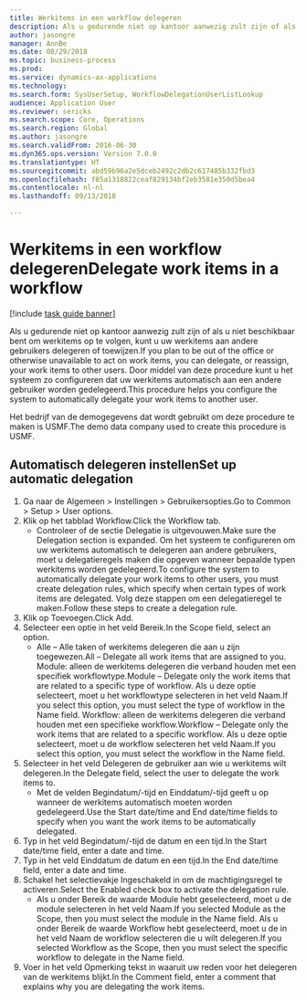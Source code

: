 ```yaml
--- 
title: Werkitems in een workflow delegeren
description: Als u gedurende niet op kantoor aanwezig zult zijn of als u niet beschikbaar bent om werkitems op te volgen, kunt u uw werkitems aan andere gebruikers delegeren of toewijzen.
author: jasongre
manager: AnnBe
ms.date: 08/29/2018
ms.topic: business-process
ms.prod: 
ms.service: dynamics-ax-applications
ms.technology: 
ms.search.form: SysUserSetup, WorkflowDelegationUserListLookup
audience: Application User
ms.reviewer: sericks
ms.search.scope: Core, Operations
ms.search.region: Global
ms.author: jasongre
ms.search.validFrom: 2016-06-30
ms.dyn365.ops.version: Version 7.0.0
ms.translationtype: HT
ms.sourcegitcommit: abd59b96a2e5dceb2492c2db2c617485b332fbd3
ms.openlocfilehash: f85a1318822ceaf829134bf2eb3581e350d5bea4
ms.contentlocale: nl-nl
ms.lasthandoff: 09/13/2018

---
```

# <a name="delegate-work-items-in-a-workflow"></a><span data-ttu-id="77c77-103">Werkitems in een workflow delegeren</span><span class="sxs-lookup"><span data-stu-id="77c77-103">Delegate work items in a workflow</span></span>

[!include [task guide banner](../../includes/task-guide-banner.md)]

<span data-ttu-id="77c77-104">Als u gedurende niet op kantoor aanwezig zult zijn of als u niet beschikbaar bent om werkitems op te volgen, kunt u uw werkitems aan andere gebruikers delegeren of toewijzen.</span><span class="sxs-lookup"><span data-stu-id="77c77-104">If you plan to be out of the office or otherwise unavailable to act on work items, you can delegate, or reassign, your work items to other users.</span></span> <span data-ttu-id="77c77-105">Door middel van deze procedure kunt u het systeem zo configureren dat uw werkitems automatisch aan een andere gebruiker worden gedelegeerd.</span><span class="sxs-lookup"><span data-stu-id="77c77-105">This procedure helps you configure the system to automatically delegate your work items to another user.</span></span>



<span data-ttu-id="77c77-106">Het bedrijf van de demogegevens dat wordt gebruikt om deze procedure te maken is USMF.</span><span class="sxs-lookup"><span data-stu-id="77c77-106">The demo data company used to create this procedure is USMF.</span></span>


## <a name="set-up-automatic-delegation"></a><span data-ttu-id="77c77-107">Automatisch delegeren instellen</span><span class="sxs-lookup"><span data-stu-id="77c77-107">Set up automatic delegation</span></span>
1. <span data-ttu-id="77c77-108">Ga naar de Algemeen > Instellingen > Gebruikersopties.</span><span class="sxs-lookup"><span data-stu-id="77c77-108">Go to Common > Setup > User options.</span></span>
2. <span data-ttu-id="77c77-109">Klik op het tabblad Workflow.</span><span class="sxs-lookup"><span data-stu-id="77c77-109">Click the Workflow tab.</span></span>
    * <span data-ttu-id="77c77-110">Controleer of de sectie Delegatie is uitgevouwen.</span><span class="sxs-lookup"><span data-stu-id="77c77-110">Make sure the Delegation section is expanded.</span></span>    <span data-ttu-id="77c77-111">Om het systeem te configureren om uw werkitems automatisch te delegeren aan andere gebruikers, moet u delegatieregels maken die opgeven wanneer bepaalde typen werkitems worden gedelegeerd.</span><span class="sxs-lookup"><span data-stu-id="77c77-111">To configure the system to automatically delegate your work items to other users, you must create delegation rules, which specify when certain types of work items are delegated.</span></span> <span data-ttu-id="77c77-112">Volg deze stappen om een delegatieregel te maken.</span><span class="sxs-lookup"><span data-stu-id="77c77-112">Follow these steps to create a delegation rule.</span></span>  
3. <span data-ttu-id="77c77-113">Klik op Toevoegen.</span><span class="sxs-lookup"><span data-stu-id="77c77-113">Click Add.</span></span>
4. <span data-ttu-id="77c77-114">Selecteer een optie in het veld Bereik.</span><span class="sxs-lookup"><span data-stu-id="77c77-114">In the Scope field, select an option.</span></span>
    * <span data-ttu-id="77c77-115">Alle – Alle taken of werkitems delegeren die aan u zijn toegewezen.</span><span class="sxs-lookup"><span data-stu-id="77c77-115">All – Delegate all work items that are assigned to you.</span></span>    <span data-ttu-id="77c77-116">Module: alleen de werkitems delegeren die verband houden met een specifiek workflowtype.</span><span class="sxs-lookup"><span data-stu-id="77c77-116">Module – Delegate only the work items that are related to a specific type of workflow.</span></span> <span data-ttu-id="77c77-117">Als u deze optie selecteert, moet u het workflowtype selecteren in het veld Naam.</span><span class="sxs-lookup"><span data-stu-id="77c77-117">If you select this option, you must select the type of workflow in the Name field.</span></span>    <span data-ttu-id="77c77-118">Workflow: alleen de werkitems delegeren die verband houden met een specifieke workflow.</span><span class="sxs-lookup"><span data-stu-id="77c77-118">Workflow – Delegate only the work items that are related to a specific workflow.</span></span> <span data-ttu-id="77c77-119">Als u deze optie selecteert, moet u de workflow selecteren het veld Naam.</span><span class="sxs-lookup"><span data-stu-id="77c77-119">If you select this option, you must select the workflow in the Name field.</span></span>  
5. <span data-ttu-id="77c77-120">Selecteer in het veld Delegeren de gebruiker aan wie u werkitems wilt delegeren.</span><span class="sxs-lookup"><span data-stu-id="77c77-120">In the Delegate field, select the user to delegate the work items to.</span></span>
    * <span data-ttu-id="77c77-121">Met de velden Begindatum/-tijd en Einddatum/-tijd geeft u op wanneer de werkitems automatisch moeten worden gedelegeerd.</span><span class="sxs-lookup"><span data-stu-id="77c77-121">Use the Start date/time and End date/time fields to specify when you want the work items to be automatically delegated.</span></span>  
6. <span data-ttu-id="77c77-122">Typ in het veld Begindatum/-tijd de datum en een tijd.</span><span class="sxs-lookup"><span data-stu-id="77c77-122">In the Start date/time field, enter a date and time.</span></span>
7. <span data-ttu-id="77c77-123">Typ in het veld Einddatum de datum en een tijd.</span><span class="sxs-lookup"><span data-stu-id="77c77-123">In the End date/time field, enter a date and time.</span></span>
8. <span data-ttu-id="77c77-124">Schakel het selectievakje Ingeschakeld in om de machtigingsregel te activeren.</span><span class="sxs-lookup"><span data-stu-id="77c77-124">Select the Enabled check box to activate the delegation rule.</span></span>
    * <span data-ttu-id="77c77-125">Als u onder Bereik de waarde Module hebt geselecteerd, moet u de module selecteren in het veld Naam.</span><span class="sxs-lookup"><span data-stu-id="77c77-125">If you selected Module as the Scope, then you must select the module in the Name field.</span></span>    <span data-ttu-id="77c77-126">Als u onder Bereik de waarde Workflow hebt geselecteerd, moet u de in het veld Naam de workflow selecteren die u wilt delegeren.</span><span class="sxs-lookup"><span data-stu-id="77c77-126">If you selected Workflow as the Scope, then you must select the specific workflow to delegate in the Name field.</span></span>  
9. <span data-ttu-id="77c77-127">Voer in het veld Opmerking tekst in waaruit uw reden voor het delegeren van de werkitems blijkt.</span><span class="sxs-lookup"><span data-stu-id="77c77-127">In the Comment field, enter a comment that explains why you are delegating the work items.</span></span>


